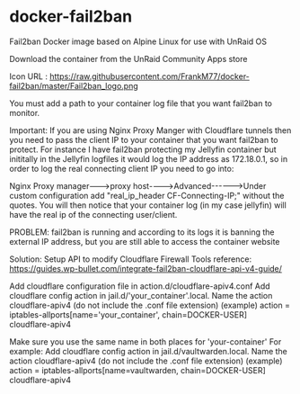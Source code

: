 # docker-fail2ban
Fail2ban Docker image based on Alpine Linux for use with UnRaid OS

Download the container from the UnRaid Community Apps store

Icon URL : https://raw.githubusercontent.com/FrankM77/docker-fail2ban/master/Fail2ban_logo.png

You must add a path to your container log file that you want fail2ban to monitor. 

Important: If you are using Nginx Proxy Manger with Cloudflare tunnels then you need to pass the client IP to your container that you want fail2ban to protect.  For instance I have fail2ban protecting my Jellyfin container but inititally in the Jellyfin logfiles it would log the IP address as 172.18.0.1, so in order to log the real connecting client IP you need to go into:

Nginx Proxy manager--->proxy host---->Advanced------>Under custom configuration add "real_ip_header CF-Connecting-IP;"  without the quotes. 
You will then notice that your container log (in my case jellyfin) will have the real ip of the connecting user/client.  

PROBLEM: fail2ban is running and according to its logs it is banning the external IP address, but you are still able to access the container website

Solution: Setup API to modify Cloudflare Firewall Tools reference: https://guides.wp-bullet.com/integrate-fail2ban-cloudflare-api-v4-guide/

Add cloudflare configuration file in action.d/cloudflare-apiv4.conf
Add cloudflare config action in jail.d/'your_container'.local. Name the action cloudflare-apiv4 (do not include the .conf file extension)
(example) action = iptables-allports[name='your_container', chain=DOCKER-USER]  
                              cloudflare-apiv4
                              
Make sure you use the same name in both places for 'your-container'
For example: 
Add cloudflare config action in jail.d/vaultwarden.local. Name the action cloudflare-apiv4 (do not include the .conf file extension)
(example) action = iptables-allports[name=vaultwarden, chain=DOCKER-USER]  
                              cloudflare-apiv4



